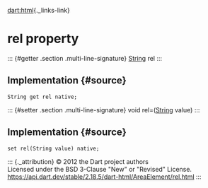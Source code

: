 [dart:html](../../dart-html/dart-html-library){._links-link}

rel property
============

::: {#getter .section .multi-line-signature}
[String](../../dart-core/string-class) rel
:::

Implementation {#source}
--------------

``` {.language-dart data-language="dart"}
String get rel native;
```

::: {#setter .section .multi-line-signature}
void rel=([String](../../dart-core/string-class) value)
:::

Implementation {#source}
--------------

``` {.language-dart data-language="dart"}
set rel(String value) native;
```

::: {._attribution}
© 2012 the Dart project authors\
Licensed under the BSD 3-Clause \"New\" or \"Revised\" License.\
<https://api.dart.dev/stable/2.18.5/dart-html/AreaElement/rel.html>
:::
